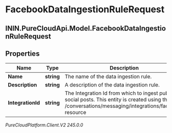 # FacebookDataIngestionRuleRequest

## ININ.PureCloudApi.Model.FacebookDataIngestionRuleRequest

## Properties

|Name | Type | Description | Notes|
|------------ | ------------- | ------------- | -------------|
| **Name** | **string** | The name of the data ingestion rule. | |
| **Description** | **string** | A description of the data ingestion rule. | [optional] |
| **IntegrationId** | **string** | The Integration Id from which to ingest public social posts. This entity is created using the /conversations/messaging/integrations/facebook resource | |



_PureCloudPlatform.Client.V2 245.0.0_
